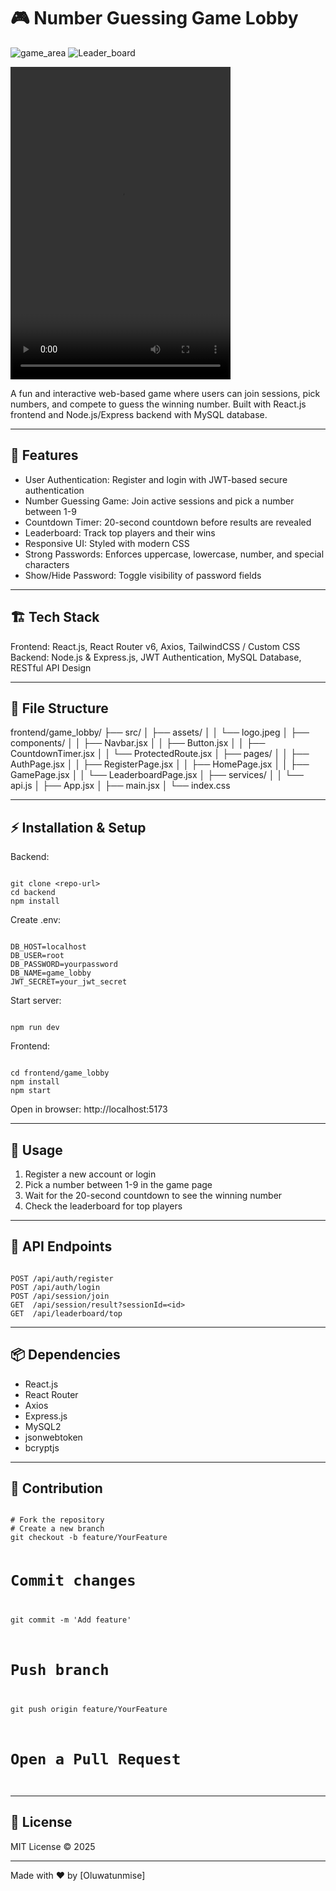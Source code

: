 
# 🎮 Number Guessing Game Lobby

![game_area](https://github.com/user-attachments/assets/2b4a2ac0-c6e9-4420-b356-6cbff8d85717)
![Leader_board](https://github.com/user-attachments/assets/99fbd34e-6b09-4847-8fbc-4c4586356f1d)

<video src="https://github.com/user-attachments/assets/07e68b2e-7758-4b82-bfd7-43c5916031da" width="352" height="500"></video>

A fun and interactive web-based game where users can join sessions, pick numbers, and compete to guess the winning number. Built with React.js frontend and Node.js/Express backend with MySQL database.  

---

## 🚀 Features

- User Authentication: Register and login with JWT-based secure authentication  
- Number Guessing Game: Join active sessions and pick a number between 1-9  
- Countdown Timer: 20-second countdown before results are revealed  
- Leaderboard: Track top players and their wins  
- Responsive UI: Styled with modern CSS  
- Strong Passwords: Enforces uppercase, lowercase, number, and special characters  
- Show/Hide Password: Toggle visibility of password fields  

---

## 🏗️ Tech Stack

Frontend: React.js, React Router v6, Axios, TailwindCSS / Custom CSS  
Backend: Node.js & Express.js, JWT Authentication, MySQL Database, RESTful API Design  

---

## 📂 File Structure

frontend/game_lobby/
├── src/
│   ├── assets/
│   │   └── logo.jpeg
│   ├── components/
│   │   ├── Navbar.jsx
│   │   ├── Button.jsx
│   │   ├── CountdownTimer.jsx
│   │   └── ProtectedRoute.jsx
│   ├── pages/
│   │   ├── AuthPage.jsx
│   │   ├── RegisterPage.jsx
│   │   ├── HomePage.jsx
│   │   ├── GamePage.jsx
│   │   └── LeaderboardPage.jsx
│   ├── services/
│   │   └── api.js
│   ├── App.jsx
│   ├── main.jsx
│   └── index.css

---

## ⚡ Installation & Setup

Backend:

<code class="language-bash">
git clone &lt;repo-url&gt;
cd backend
npm install
</code>

Create .env:

<code class="language-text">
DB_HOST=localhost
DB_USER=root
DB_PASSWORD=yourpassword
DB_NAME=game_lobby
JWT_SECRET=your_jwt_secret
</code>

Start server:

<code class="language-bash">
npm run dev
</code>

Frontend:

<code class="language-bash">
cd frontend/game_lobby
npm install
npm start
</code>

Open in browser: http://localhost:5173

---

## 🔑 Usage

1. Register a new account or login  
2. Pick a number between 1-9 in the game page  
3. Wait for the 20-second countdown to see the winning number  
4. Check the leaderboard for top players  

---

## 📝 API Endpoints

<code class="language-text">
POST /api/auth/register
POST /api/auth/login
POST /api/session/join
GET  /api/session/result?sessionId=&lt;id&gt;
GET  /api/leaderboard/top
</code>

---

## 📦 Dependencies

- React.js  
- React Router  
- Axios  
- Express.js  
- MySQL2  
- jsonwebtoken  
- bcryptjs  

---

## 📌 Contribution

<code class="language-bash">
# Fork the repository
# Create a new branch
git checkout -b feature/YourFeature

# Commit changes
git commit -m 'Add feature'

# Push branch
git push origin feature/YourFeature

# Open a Pull Request
</code>

---

## 📜 License

MIT License © 2025

---

Made with ❤️ by [Oluwatunmise]
